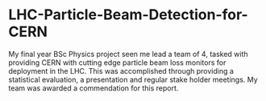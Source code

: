 # LHC-Particle-Beam-Detection-for-CERN
My final year BSc Physics project seen me lead a team of 4, tasked with providing CERN with cutting edge particle beam loss monitors for deployment in the LHC. This was accomplished through providing a statistical evaluation, a presentation and regular stake holder meetings. My team was awarded a commendation for this report.
